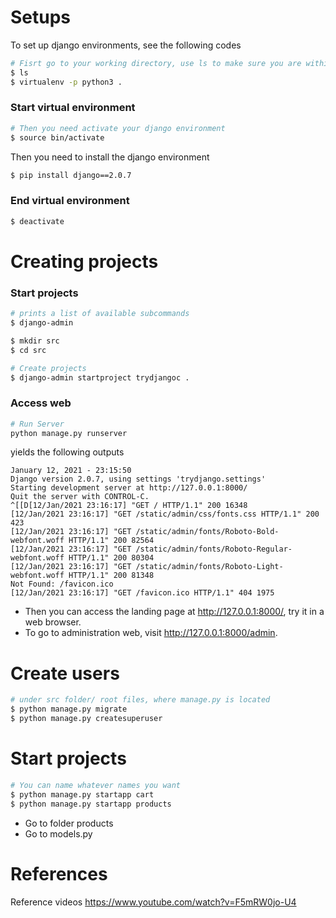 # Setups
To set up django environments, see the following codes
```bash
# Fisrt go to your working directory, use ls to make sure you are within the directory
$ ls 
$ virtualenv -p python3 .
```
### Start virtual environment
``` bash
# Then you need activate your django environment
$ source bin/activate
```

Then you need to install the django environment
```bash
$ pip install django==2.0.7
```

### End virtual environment
```bash
$ deactivate
```

# Creating projects
### Start projects
```bash
# prints a list of available subcommands
$ django-admin

$ mkdir src
$ cd src

# Create projects
$ django-admin startproject trydjangoc .
```

### Access web
```bash
# Run Server
python manage.py runserver
```

yields the following outputs
```
January 12, 2021 - 23:15:50
Django version 2.0.7, using settings 'trydjango.settings'
Starting development server at http://127.0.0.1:8000/
Quit the server with CONTROL-C.
^[[D[12/Jan/2021 23:16:17] "GET / HTTP/1.1" 200 16348
[12/Jan/2021 23:16:17] "GET /static/admin/css/fonts.css HTTP/1.1" 200 423
[12/Jan/2021 23:16:17] "GET /static/admin/fonts/Roboto-Bold-webfont.woff HTTP/1.1" 200 82564
[12/Jan/2021 23:16:17] "GET /static/admin/fonts/Roboto-Regular-webfont.woff HTTP/1.1" 200 80304
[12/Jan/2021 23:16:17] "GET /static/admin/fonts/Roboto-Light-webfont.woff HTTP/1.1" 200 81348
Not Found: /favicon.ico
[12/Jan/2021 23:16:17] "GET /favicon.ico HTTP/1.1" 404 1975
```

* Then you can access the landing page at http://127.0.0.1:8000/, try it in a web browser.
* To go to administration web, visit http://127.0.0.1:8000/admin.

# Create users
```bash
# under src folder/ root files, where manage.py is located
$ python manage.py migrate
$ python manage.py createsuperuser
```

# Start projects
```bash
# You can name whatever names you want
$ python manage.py startapp cart
$ python manage.py startapp products

```
* Go to folder products
* Go to models.py


# References
Reference videos https://www.youtube.com/watch?v=F5mRW0jo-U4
